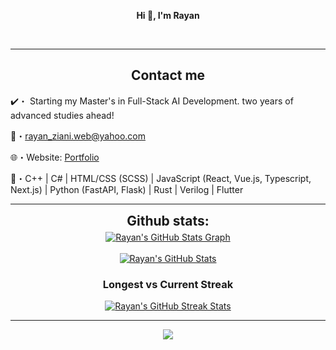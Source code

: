 <p align='center'>
  <b>Hi 👋, I'm Rayan</b><br>
</p>

<p align="center"><br>
  <a href="https://github.com/RayanZiani">
     </a>
</p>

--- 

<h2 align="center">Contact me</h2>

✔️・ Starting my Master's in Full-Stack AI Development. two years of advanced studies ahead!

📩・rayan_ziani.web@yahoo.com

🌐・Website: [Portfolio](https://rayanziani.com/)

📮・C++ | C# | HTML/CSS (SCSS) | JavaScript (React, Vue.js, Typescript, Next.js) | Python (FastAPI, Flask) | Rust | Verilog | Flutter


--- 

<div align="center">
<h2 align="center" style="margin: 5px 10px;">Github stats:</h2>

<a href="https://github.com/RayanZiani/RayanZiani">
  <img align="center" src="https://github-profile-summary-cards.vercel.app/api/cards/profile-details?username=RayanZiani&theme=gruvbox&hide_border=true)](https://github.com/rayanziani" alt="Rayan's GitHub Stats Graph"/>
</a>
<br><br>
<a href="https://github.com/RayanZiani/RayanZiani">
  <img align="center" src="https://github-readme-stats.vercel.app/api?username=RayanZiani&count_private=true&show_icons=true&theme=gruvbox&hide_border=true" alt="Rayan's GitHub Stats" />
</a>
<h3>Longest vs Current Streak </h3>
<a href="https://github.com/RayanZiani/RayanZiani">
  <img align="center" src="https://github-readme-streak-stats.herokuapp.com/?user=RayanZiani&theme=gruvbox" alt="Rayan's GitHub Streak Stats"/>
</a>
</div>

---  
<p align="center"> 
  <img src="https://profile-counter.glitch.me/RayanZiani/count.svg" />
</p>
